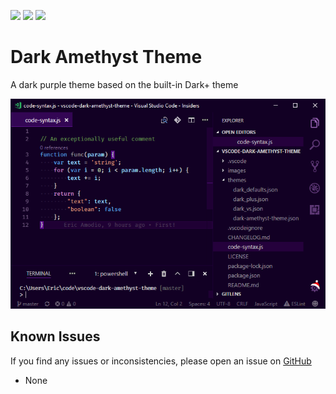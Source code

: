 [![](https://vsmarketplacebadge.apphb.com/version/eamodio.dark-amethyst-theme.svg)](https://marketplace.visualstudio.com/items?itemName=eamodio.dark-amethyst-theme) [![](https://vsmarketplacebadge.apphb.com/installs/eamodio.dark-amethyst-theme.svg)](https://marketplace.visualstudio.com/items?itemName=eamodio.dark-amethyst-theme) [![](https://vsmarketplacebadge.apphb.com/rating/eamodio.dark-amethyst-theme.svg)](https://marketplace.visualstudio.com/items?itemName=eamodio.dark-amethyst-theme)
# Dark Amethyst Theme

A dark purple theme based on the built-in Dark+ theme

![preview](https://raw.githubusercontent.com/eamodio/vscode-dark-amethyst-theme/master/images/preview.png)

## Known Issues

If you find any issues or inconsistencies, please open an issue on [GitHub](https://github.com/eamodio/vscode-dark-amethyst-theme/issues)

- None